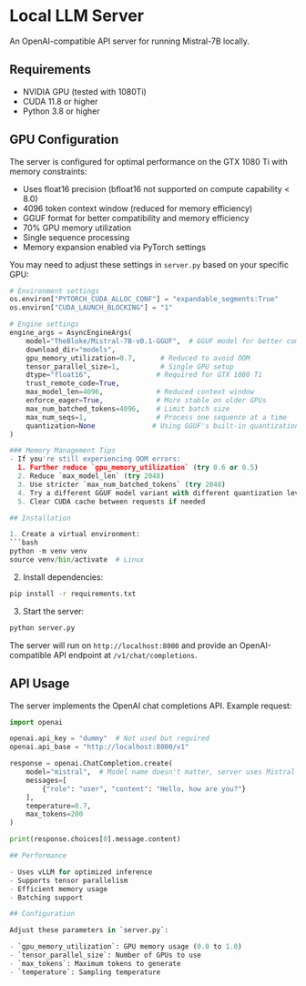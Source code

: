# Local LLM Server

An OpenAI-compatible API server for running Mistral-7B locally.

## Requirements

- NVIDIA GPU (tested with 1080Ti)
- CUDA 11.8 or higher
- Python 3.8 or higher

## GPU Configuration

The server is configured for optimal performance on the GTX 1080 Ti with memory constraints:
- Uses float16 precision (bfloat16 not supported on compute capability < 8.0)
- 4096 token context window (reduced for memory efficiency)
- GGUF format for better compatibility and memory efficiency
- 70% GPU memory utilization
- Single sequence processing
- Memory expansion enabled via PyTorch settings

You may need to adjust these settings in `server.py` based on your specific GPU:
```python
# Environment settings
os.environ["PYTORCH_CUDA_ALLOC_CONF"] = "expandable_segments:True"
os.environ["CUDA_LAUNCH_BLOCKING"] = "1"

# Engine settings
engine_args = AsyncEngineArgs(
    model="TheBloke/Mistral-7B-v0.1-GGUF",  # GGUF model for better compatibility
    download_dir="models",
    gpu_memory_utilization=0.7,      # Reduced to avoid OOM
    tensor_parallel_size=1,          # Single GPU setup
    dtype="float16",                # Required for GTX 1080 Ti
    trust_remote_code=True,
    max_model_len=4096,             # Reduced context window
    enforce_eager=True,             # More stable on older GPUs
    max_num_batched_tokens=4096,    # Limit batch size
    max_num_seqs=1,                 # Process one sequence at a time
    quantization=None              # Using GGUF's built-in quantization
)

### Memory Management Tips
- If you're still experiencing OOM errors:
  1. Further reduce `gpu_memory_utilization` (try 0.6 or 0.5)
  2. Reduce `max_model_len` (try 2048)
  3. Use stricter `max_num_batched_tokens` (try 2048)
  4. Try a different GGUF model variant with different quantization levels
  5. Clear CUDA cache between requests if needed

## Installation

1. Create a virtual environment:
```bash
python -m venv venv
source venv/bin/activate  # Linux
```

2. Install dependencies:
```bash
pip install -r requirements.txt
```

3. Start the server:
```bash
python server.py
```

The server will run on `http://localhost:8000` and provide an OpenAI-compatible API endpoint at `/v1/chat/completions`.

## API Usage

The server implements the OpenAI chat completions API. Example request:

```python
import openai

openai.api_key = "dummy"  # Not used but required
openai.api_base = "http://localhost:8000/v1"

response = openai.ChatCompletion.create(
    model="mistral",  # Model name doesn't matter, server uses Mistral
    messages=[
        {"role": "user", "content": "Hello, how are you?"}
    ],
    temperature=0.7,
    max_tokens=200
)

print(response.choices[0].message.content)

## Performance

- Uses vLLM for optimized inference
- Supports tensor parallelism
- Efficient memory usage
- Batching support

## Configuration

Adjust these parameters in `server.py`:

- `gpu_memory_utilization`: GPU memory usage (0.0 to 1.0)
- `tensor_parallel_size`: Number of GPUs to use
- `max_tokens`: Maximum tokens to generate
- `temperature`: Sampling temperature

